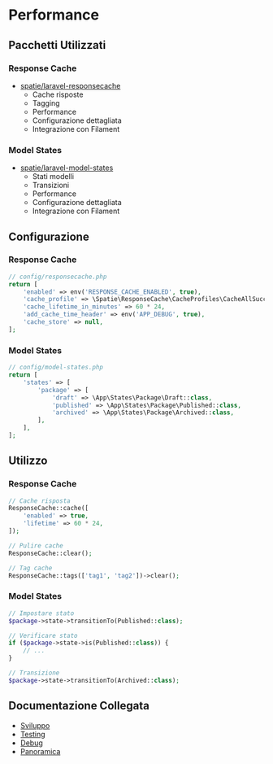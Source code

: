 # Performance

## Pacchetti Utilizzati

### Response Cache
- [spatie/laravel-responsecache](https://github.com/spatie/laravel-responsecache)
  - Cache risposte
  - Tagging
  - Performance
  - Configurazione dettagliata
  - Integrazione con Filament

### Model States
- [spatie/laravel-model-states](https://github.com/spatie/laravel-model-states)
  - Stati modelli
  - Transizioni
  - Performance
  - Configurazione dettagliata
  - Integrazione con Filament

## Configurazione

### Response Cache
```php
// config/responsecache.php
return [
    'enabled' => env('RESPONSE_CACHE_ENABLED', true),
    'cache_profile' => \Spatie\ResponseCache\CacheProfiles\CacheAllSuccessfulGetRequests::class,
    'cache_lifetime_in_minutes' => 60 * 24,
    'add_cache_time_header' => env('APP_DEBUG', true),
    'cache_store' => null,
];
```

### Model States
```php
// config/model-states.php
return [
    'states' => [
        'package' => [
            'draft' => \App\States\Package\Draft::class,
            'published' => \App\States\Package\Published::class,
            'archived' => \App\States\Package\Archived::class,
        ],
    ],
];
```

## Utilizzo

### Response Cache
```php
// Cache risposta
ResponseCache::cache([
    'enabled' => true,
    'lifetime' => 60 * 24,
]);

// Pulire cache
ResponseCache::clear();

// Tag cache
ResponseCache::tags(['tag1', 'tag2'])->clear();
```

### Model States
```php
// Impostare stato
$package->state->transitionTo(Published::class);

// Verificare stato
if ($package->state->is(Published::class)) {
    // ...
}

// Transizione
$package->state->transitionTo(Archived::class);
```

## Documentazione Collegata

- [Sviluppo](development.md)
- [Testing](testing.md)
- [Debug](debug.md)
- [Panoramica](../packages.md) 
